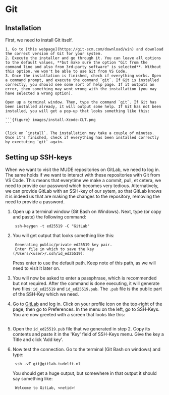 # Git



## Installation

First, we need to install Git itself. 

````{tab} Windows
1. Go to [this webpage](https://git-scm.com/download/win) and download the correct version of Git for your system.
2. Execute the installer and go through it. You can leave all options to the default values, **but make sure the option "Git from the command line and also from 3rd-party software" is selected**. Without this option, we won't be able to use Git from VS Code.
3. Once the installation is finished, check if everything works. Open a command prompt, and execute the command `git`. If Git is installed correctly, you should see some sort of help page. If it outputs an error, then something may went wrong with the installation (you may have selected a wrong option).
````
````{tab} MacOS
Open up a terminal window. Then, type the command `git`. If Git has been installed already, it will output some help. If Git has not been installed, you will get a pop-up that looks something like this:

```{figure} images/install-Xcode-CLT.png
```

Click on `install`. The installation may take a couple of minutes. Once it's finished, check if everything has been installed correctly by exectuting `git` again.
````

## Setting up SSH-keys

When we want to visit the MUDE repositories on GitLab, we need to log in. The same holds if we want to interact with these repositories with Git from VS Code. This means that everytime we make a commit, pull, et cetera, we need to provide our password which becomes very tedious. Alternatively, we can provide GitLab with an SSH-key of our sytem, so that GitLab knows it is indeed us that are making the changes to the repository, removing the need to provide a password. 

1. Open up a terminal window (Git Bash on Windows). Next, type (or copy and paste) the following command:

        ssh-keygen -t ed25519 -C "GitLab"

2. You will get output that looks something like this:
    
        Generating public/private ed25519 key pair.
        Enter file in which to save the key (/Users/<user>/.ssh/id_ed25519):

    Press enter to use the default path. Keep note of this path, as we will need to visit it later on.

3. You will now be asked to enter a passphrase, which is recommended but not required. After the command is done executing, it will generate two files: `id_ed25519` and `id_ed25519.pub`. The `.pub` file is the public part of the SSH-Key which we need.

4. Go to [GitLab](https://gitlab.tudelft.nl) and log in. Click on your profile icon on the top-right of the page, then go to Preferences. In the menu on the left, go to SSH-Keys. You are now greeted with a screen that looks like this:

```{figure} images/gitlab-ssh-screen.png
```

5. Open the `id_ed25519.pub` file that we generated in step 2. Copy its contents and paste it in the 'Key' field of SSH-Keys menu. Give the key a Title and click 'Add key'. 

6. Now test the connection. Go to the terminal (Git Bash on windows) and type:

        ssh -vT git@gitlab.tudelft.nl

    You should get a huge output, but somewhere in that output it should say something like:

        Welcome to GitLab, <netid>!

